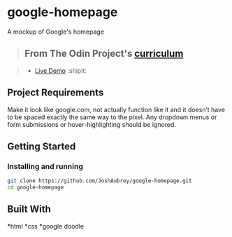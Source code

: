 # google-homepage

A mockup of Google's homepage

> ## From The Odin Project's [curriculum](https://www.theodinproject.com/paths/foundations/courses/foundations/lessons/html-css)

> - [Live Demo](https://joshaubrey.github.io/google-homepage/) :shipit:

## Project Requirements

Make it look like google.com, not actually function like it and it doesn’t have to be spaced exactly the same way to the pixel. Any dropdown menus or form submissions or hover-highlighting should be ignored.

## Getting Started

### Installing and running

```bash
git clone https://github.com/JoshAubrey/google-homepage.git
cd google-homepage
```

## Built With

*html 
*css
*google doodle